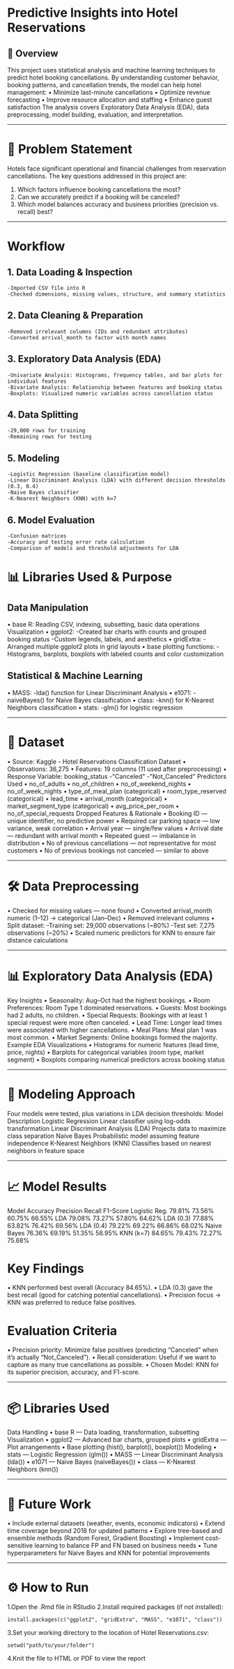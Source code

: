 # Predictive Insights into Hotel Reservations
## 📌 Overview
This project uses statistical analysis and machine learning techniques to predict hotel booking cancellations.
By understanding customer behavior, booking patterns, and cancellation trends, the model can help hotel management:
•	Minimize last-minute cancellations
•	Optimize revenue forecasting
•	Improve resource allocation and staffing
•	Enhance guest satisfaction
The analysis covers Exploratory Data Analysis (EDA), data preprocessing, model building, evaluation, and interpretation.
________________________________________
# 🎯 Problem Statement
Hotels face significant operational and financial challenges from reservation cancellations.
The key questions addressed in this project are:
1.	Which factors influence booking cancellations the most?
2.	Can we accurately predict if a booking will be canceled?
3.	Which model balances accuracy and business priorities (precision vs. recall) best?
________________________________________
# Workflow
## 1.	Data Loading & Inspection
	-Imported CSV file into R
	-Checked dimensions, missing values, structure, and summary statistics
## 2.	Data Cleaning & Preparation
	-Removed irrelevant columns (IDs and redundant attributes)
	-Converted arrival_month to factor with month names
## 3.	Exploratory Data Analysis (EDA)
	-Univariate Analysis: Histograms, frequency tables, and bar plots for individual features
	-Bivariate Analysis: Relationship between features and booking status
	-Boxplots: Visualized numeric variables across cancellation status
## 4.	Data Splitting
	-29,000 rows for training
	-Remaining rows for testing
## 5.	Modeling
	-Logistic Regression (baseline classification model)
	-Linear Discriminant Analysis (LDA) with different decision thresholds (0.3, 0.4)
	-Naive Bayes classifier
	-K-Nearest Neighbors (KNN) with k=7
## 6.	Model Evaluation
	-Confusion matrices
	-Accuracy and testing error rate calculation
	-Comparison of models and threshold adjustments for LDA

# 📊 Libraries Used & Purpose
## Data Manipulation
•	base R: Reading CSV, indexing, subsetting, basic data operations
Visualization
•	ggplot2:
	-Created bar charts with counts and grouped booking status
	-Custom legends, labels, and aesthetics
•	gridExtra:
	-Arranged multiple ggplot2 plots in grid layouts
•	base plotting functions:
	-Histograms, barplots, boxplots with labeled counts and color customization
## Statistical & Machine Learning
•	MASS:
	-lda() function for Linear Discriminant Analysis
•	e1071:
	-naiveBayes() for Naive Bayes classification
•	class:
	-knn() for K-Nearest Neighbors classification
•	stats:
	-glm() for logistic regression
________________________________________

# 📂 Dataset
•	Source: Kaggle - Hotel Reservations Classification Dataset
•	Observations: 36,275
•	Features: 19 columns (11 used after preprocessing)
•	Response Variable: booking_status
	-"Canceled"
	-"Not_Canceled"
Predictors Used
•	no_of_adults
•	no_of_children
•	no_of_weekend_nights
•	no_of_week_nights
•	type_of_meal_plan (categorical)
•	room_type_reserved (categorical)
•	lead_time
•	arrival_month (categorical)
•	market_segment_type (categorical)
•	avg_price_per_room
•	no_of_special_requests
Dropped Features & Rationale
•	Booking ID — unique identifier, no predictive power
•	Required car parking space — low variance, weak correlation
•	Arrival year — single/few values
•	Arrival date — redundant with arrival month
•	Repeated guest — imbalance in distribution
•	No of previous cancellations — not representative for most customers
•	No of previous bookings not canceled — similar to above
________________________________________
# 🛠 Data Preprocessing
•	Checked for missing values — none found
•	Converted arrival_month numeric (1–12) → categorical (Jan–Dec)
•	Removed irrelevant columns
•	Split dataset:
	-Training set: 29,000 observations (~80%)
	-Test set: 7,275 observations (~20%)
•	Scaled numeric predictors for KNN to ensure fair distance calculations
________________________________________
# 📊 Exploratory Data Analysis (EDA)
Key Insights
•	Seasonality: Aug–Oct had the highest bookings.
•	Room Preferences: Room Type 1 dominated reservations.
•	Guests: Most bookings had 2 adults, no children.
•	Special Requests: Bookings with at least 1 special request were more often canceled.
•	Lead Time: Longer lead times were associated with higher cancellations.
•	Meal Plans: Meal plan 1 was most common.
•	Market Segments: Online bookings formed the majority.
Example EDA Visualizations
•	Histograms for numeric features (lead time, price, nights)
•	Barplots for categorical variables (room type, market segment)
•	Boxplots comparing numerical predictors across booking status
________________________________________
# 🤖 Modeling Approach
Four models were tested, plus variations in LDA decision thresholds:
Model	                                   Description
Logistic Regression	                       Linear classifier using log-odds transformation
Linear Discriminant Analysis (LDA)	       Projects data to maximize class separation
Naive Bayes	                               Probabilistic model assuming feature independence
K-Nearest Neighbors (KNN)	               Classifies based on nearest neighbors in feature space

________________________________________
# 📈 Model Results
Model	       Accuracy	Precision	Recall	F1-Score
Logistic Reg.	79.81%	73.56%	    60.75%	66.55%
LDA	            79.08%	73.27%	    57.80%	64.62%
LDA (0.3)	    77.88%	63.82%	    76.42%	69.56%
LDA (0.4)	    79.22%	69.22%	    66.86%	68.02%
Naive Bayes	    76.36%	69.19%	    51.35%	58.95%
KNN (k=7)	    84.65%	79.43%	    72.27%	75.68%

# Key Findings
•	KNN performed best overall (Accuracy 84.65%).
•	LDA (0.3) gave the best recall (good for catching potential cancellations).
•	Precision focus → KNN was preferred to reduce false positives.
# Evaluation Criteria
•	Precision priority: Minimize false positives (predicting “Canceled” when it’s actually “Not_Canceled”).
•	Recall consideration: Useful if we want to capture as many true cancellations as possible.
•	Chosen Model: KNN for its superior precision, accuracy, and F1-score.
________________________________________
# 📦 Libraries Used
Data Handling
•	base R — Data loading, transformation, subsetting
Visualization
•	ggplot2 — Advanced bar charts, grouped plots
•	gridExtra — Plot arrangements
•	Base plotting (hist(), barplot(), boxplot())
Modeling
•	stats — Logistic Regression (glm())
•	MASS — Linear Discriminant Analysis (lda())
•	e1071 — Naive Bayes (naiveBayes())
•	class — K-Nearest Neighbors (knn())

________________________________________
# 🚀 Future Work
•	Include external datasets (weather, events, economic indicators)
•	Extend time coverage beyond 2018 for updated patterns
•	Explore tree-based and ensemble methods (Random Forest, Gradient Boosting)
•	Implement cost-sensitive learning to balance FP and FN based on business needs
•	Tune hyperparameters for Naive Bayes and KNN for potential improvements

________________________________________
# ⚙️ How to Run
1.Open the .Rmd file in RStudio
2.Install required packages (if not installed):
```{r}
install.packages(c("ggplot2", "gridExtra", "MASS", "e1071", "class"))
```
3.Set your working directory to the location of Hotel Reservations.csv:
```{r}
setwd("path/to/your/folder")
```
4.Knit the file to HTML or PDF to view the report


